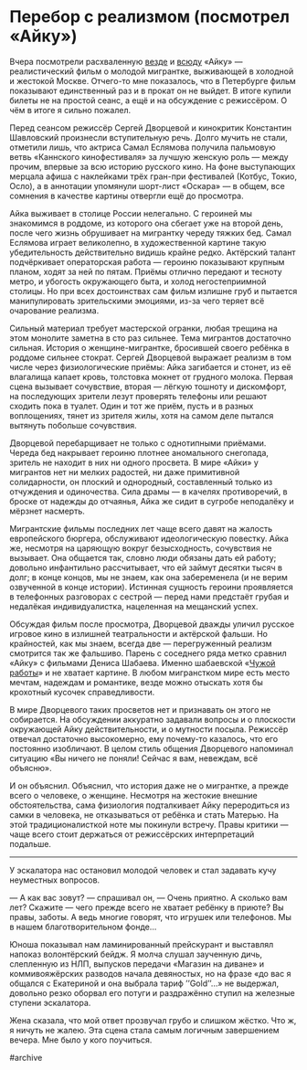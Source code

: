
# Перебор с реализмом (посмотрел «Айку»)

Вчера посмотрели расхваленную [везде][1] и [всюду][2] «Айку» — реалистический фильм о молодой мигрантке, выживающей в холодной и жестокой Москве. Отчего-то мне показалось, что в Петербурге фильм показывают единственный раз и в прокат он не выйдет. В итоге купили билеты не на простой сеанс, а ещё и на обсуждение с режиссёром. О чём в итоге я сильно пожалел.

Перед сеансом режиссёр Сергей Дворцевой и кинокритик Константин Шавловский произнесли вступительную речь. Долго мучить не стали, отметили лишь, что актриса Самал Еслямова получила пальмовую ветвь «Каннского кинофестиваля» за лучшую женскую роль — между прочим, впервые за всю историю русского кино. На фоне выступающих мерцала афиша с наклейками трёх гран-при фестивалей (Котбус, Токио, Осло), а в аннотации упомянули шорт-лист «Оскара» — в общем, все сомнения в качестве картины отвергли ещё до просмотра.

Айка выживает в столице России нелегально. С героиней мы знакомимся в роддоме, из которого она сбегает уже на второй день, после чего жизнь обрушивает на мигрантку череду тяжких бед. Самал Еслямова играет великолепно, в художественной картине такую убедительность действительно видишь крайне редко. Актёрский талант подчёркивает операторская работа — героиню показывают крупным планом, ходят за ней по пятам. Приёмы отлично передают и тесноту метро, и убогость окружающего быта, и холод негостеприимной столицы. Но при всех достоинствах сам фильм излишне груб и пытается манипулировать зрительскими эмоциями, из-за чего теряет всё очарование реализма.

Сильный материал требует мастерской огранки, любая трещина на этом монолите заметна в сто раз сильнее. Тема мигрантов достаточно сильная. История о женщине-мигрантке, бросившей своего ребёнка в роддоме сильнее стократ. Сергей Дворцевой выражает реализм в том числе через физиологические приёмы: Айка загибается и стонет, из её влагалища капает кровь, толстовка мокнет от грудного молока. Первая сцена вызывает сочувствие, вторая — лёгкую тошноту и дискомфорт, на последующих зрители лезут проверять телефоны или решают сходить пока в туалет. Один и тот же приём, пусть и в разных воплощениях, тянет из зрителя жилы, хотя на самом деле пытался вытянуть побольше сочувствия.

Дворцевой перебарщивает не только с однотипными приёмами. Череда бед накрывает героиню плотнее аномального снегопада, зритель не находит в них ни одного просвета. В мире «Айки» у мигрантов нет ни мелких радостей, ни даже примитивной солидарности, он плоский и однородный, составленный только из отчуждения и одиночества. Сила драмы — в качелях противоречий, в броске от надежды до отчаянья, Айка же сидит в сугробе неподалёку и мёрзнет насмерть.

Мигрантские фильмы последних лет чаще всего давят на жалость европейского бюргера, обслуживают идеологическую повестку. Айка же, несмотря на царяющую вокруг безысходность, сочувствия не вызывает. Она общается так, словно люди обязаны дать ей работу; довольно инфантильно рассчитывает, что ей займут десятки тысяч в долг; в конце концов, мы не знаем, как она забеременела (и не верим озвученной в конце истории). Истинная сущность героини проявляется в телефонных разговорах с сестрой — перед нами предстаёт грубая и недалёкая индивидуалистка, нацеленная на мещанский успех.

Обсуждая фильм после просмотра, Дворцевой дважды уличил русское игровое кино в излишней театральности и актёрской фальши. Но крайностей, как мы знаем, всегда две — перегруженный реализм смотрится так же фальшиво. Парень с соседнего ряда метко сравнил «Айку» с фильмами Дениса Шабаева. Именно шабаевской «[Чужой работы][3]» и не хватает картине. В любом мигранстком мире есть место мечтам, надеждам и романтике, везде можно отыскать хотя бы крохотный кусочек справедливости.

В мире Дворцевого таких просветов нет и признавать он этого не собирается. На обсуждении аккуратно задавали вопросы и о плоскости окружающей Айку действительности, и о мутности посыла. Режиссёр отвечал достаточно высокомерно, ему почему-то казалось, что его постоянно изобличают. В целом стиль общения Дворцевого напоминал ситуацию «Вы ничего не поняли! Сейчас я вам, невеждам, всё объясню».

И он объяснил. Объяснил, что история даже не о мигрантке, а прежде всего о человеке, о женщине. Несмотря на жестокие внешние обстоятельства, сама физиология подталкивает Айку переродиться из самки в человека, не отказываться от ребёнка и стать Матерью. На этой традиционалисткой ноте мы покинули встречу. Правы критики — чаще всего стоит держаться от режиссёрских интерпретаций подальше.

---- 

У эскалатора нас остановил молодой человек и стал задавать кучу неуместных вопросов. 

— А как вас зовут? — спрашивал он, — Очень приятно. А сколько вам лет? Скажите — чего прежде всего не хватает ребёнку в приюте? Вы правы, заботы. А ведь многие говорят, что игрушек или телефонов. Мы в нашем благотворительном фонде… 

Юноша показывал нам ламинированный прейскурант и выставлял напоказ волонтёрский бейдж. Я молча слушал заученную дичь, слепленную из НЛП, выпусков передачи «Магазин на диване» и коммивояжёрских разводов начала девяностых, но на фразе «до вас я общался с Екатериной и она выбрала тариф ’’Gold’’…» не выдержал, довольно резко оборвал его потуги и раздражённо ступил на железные ступени эскалатора.

Жена сказала, что мой ответ прозвучал грубо и слишком жёстко. Что ж, я ничуть не жалею. Эта сцена стала самым логичным завершением вечера. Мне было у кого поучиться.

[1]:	https://kinoart.ru/reviews/ayka
[2]:	https://seance.ru/blog/interviews/ajka-dvorcevoj-eslyamova/%20
[3]:	https://piligrim.fund/film/chuzhaya-rabota

#archive